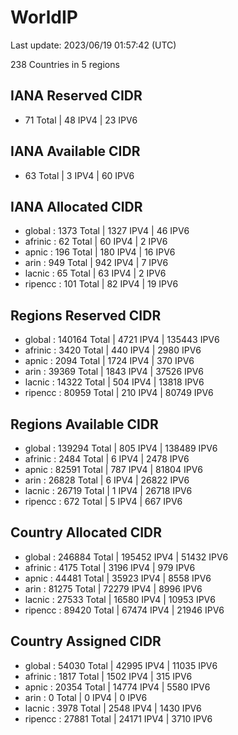 # WorldIP

Last update: 2023/06/19 01:57:42 (UTC)

238 Countries in 5 regions

## IANA Reserved CIDR

- 71 Total | 48 IPV4 | 23 IPV6

## IANA Available CIDR

- 63 Total | 3 IPV4 | 60 IPV6

## IANA Allocated CIDR

- global : 1373 Total | 1327 IPV4 | 46 IPV6
- afrinic : 62 Total | 60 IPV4 | 2 IPV6
- apnic : 196 Total | 180 IPV4 | 16 IPV6
- arin : 949 Total | 942 IPV4 | 7 IPV6
- lacnic : 65 Total | 63 IPV4 | 2 IPV6
- ripencc : 101 Total | 82 IPV4 | 19 IPV6

## Regions Reserved CIDR

- global : 140164 Total | 4721 IPV4 | 135443 IPV6
- afrinic : 3420 Total | 440 IPV4 | 2980 IPV6
- apnic : 2094 Total | 1724 IPV4 | 370 IPV6
- arin : 39369 Total | 1843 IPV4 | 37526 IPV6
- lacnic : 14322 Total | 504 IPV4 | 13818 IPV6
- ripencc : 80959 Total | 210 IPV4 | 80749 IPV6

## Regions Available CIDR

- global : 139294 Total | 805 IPV4 | 138489 IPV6
- afrinic : 2484 Total | 6 IPV4 | 2478 IPV6
- apnic : 82591 Total | 787 IPV4 | 81804 IPV6
- arin : 26828 Total | 6 IPV4 | 26822 IPV6
- lacnic : 26719 Total | 1 IPV4 | 26718 IPV6
- ripencc : 672 Total | 5 IPV4 | 667 IPV6

## Country Allocated CIDR

- global : 246884 Total | 195452 IPV4 | 51432 IPV6
- afrinic : 4175 Total | 3196 IPV4 | 979 IPV6
- apnic : 44481 Total | 35923 IPV4 | 8558 IPV6
- arin : 81275 Total | 72279 IPV4 | 8996 IPV6
- lacnic : 27533 Total | 16580 IPV4 | 10953 IPV6
- ripencc : 89420 Total | 67474 IPV4 | 21946 IPV6

## Country Assigned CIDR

- global : 54030 Total | 42995 IPV4 | 11035 IPV6
- afrinic : 1817 Total | 1502 IPV4 | 315 IPV6
- apnic : 20354 Total | 14774 IPV4 | 5580 IPV6
- arin : 0 Total | 0 IPV4 | 0 IPV6
- lacnic : 3978 Total | 2548 IPV4 | 1430 IPV6
- ripencc : 27881 Total | 24171 IPV4 | 3710 IPV6
